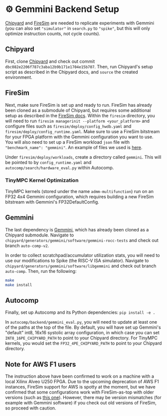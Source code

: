 # ⚙️ Gemmini Backend Setup

[Chipyard](https://chipyard.readthedocs.io/en/latest/) and [FireSim](https://docs.fires.im/en/1.20.1/) are needed to replicate experiments with Gemmini (you can also set `"simulator"` in `search.py` to `"spike"`, but this will only optimize instruction counts, not cycle counts).

## Chipyard

First, clone [Chipyard](https://github.com/ucb-bar/chipyard) and check out commit `dbc082e2206f787c3aba12b9b171e1704e15b707`. Then, run Chipyard's setup script as described in the Chipyard docs, and `source` the created environment.

## FireSim

Next, make sure FireSim is set up and ready to run. FireSim has already been cloned as a submodule of Chipyard, but requires some additional setup as described in the [FireSim docs](https://docs.fires.im/en/1.20.1/). Within the `firesim` directory, you will need to run `firesim managerinit --platform <your_platform>` and configure files such as `firesim/deploy/config_hwdb.yaml` and `firesim/deploy/config_runtime.yaml`. Make sure to use a FireSim bitstream for your FPGA platform with the Gemmini configuration you want to use. You will also need to set up a FireSim workload `json` file with `"benchmark_name": "gemmini"`. An example of files we used is [here](https://github.com/charleshong3/auto-comp-firesim-files). 

Under `firesim/deploy/workloads`, create a directory called `gemmini`. This will be pointed to by `config_runtime.yaml` and `autocomp/search/hardware_eval.py` within Autocomp.

### TinyMPC Kernel Optimization
TinyMPC kernels (stored under the name `admm-multifunction`) run on an FP32 4x4 Gemmini configuration, which requires building a new FireSim bitstream with Gemmini's FP32DefaultConfig.

## Gemmini
The last dependency is [Gemmini](https://github.com/ucb-bar/gemmini), which has already been cloned as a Chipyard submodule. Navigate to `chipyard/generators/gemmini/software/gemmini-rocc-tests` and check out branch `auto-comp-v2`.

In order to collect scratchpad/accumulator utilization stats, you will need to use our modifications to Spike (the RISC-V ISA simulator). Navigate to `chipyard/generators/gemmini/software/libgemmini` and check out branch `auto-comp`. Then, run the following:
```sh
make
make install
```

## Autocomp
Finally, set up Autocomp and its Python dependencies: ``pip install -e .``

In `autocomp/backend/gemmini_eval.py`, you will need to update at least one of the paths at the top of the file. By default, you will have set up Gemmini's "default" int8, 16x16 systolic array configuration, in which case you can set `INT8_16PE_CHIPYARD_PATH` to point to your Chipyard directory. For TinyMPC kernels, you would set the `FP32_4PE_CHIPYARD_PATH` to point to your Chipyard directory.

## Note for AWS F1 users
The instruction above have been confirmed to work on a machine with a local Xilinx Alveo U250 FPGA. Due to the upcoming deprecation of AWS F1 instances, FireSim support for AWS is spotty at the moment, but we have confirmed that some configurations work with FireSim-as-top with older versions (such as [this one](https://github.com/charleshong3/firesim-dosa)). However, there may be version mismatches (for example with Gemmini software) if you check out old versions of FireSim, so proceed with caution.
